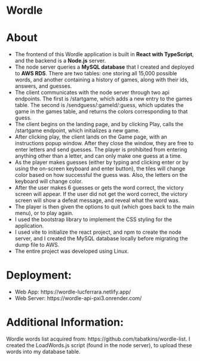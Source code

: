 # Wordle

<h1>About</h1>
<ul>
	<li>The frontend of this Wordle application is built in <b>React with TypeScript</b>, and the backend is a <b>Node.js</b> server.</li>
	<li>The node server queries a <b>MySQL database</b> that I created and deployed to <b>AWS RDS</b>. There are two tables: one storing all 15,000 possible words, and another containing a history of games, along with their ids, answers, and guesses.</li>
	<li>The client communicates with the node server through two api endpoints. The first is /startgame, which adds a new entry to the games table. The second is /sendguess/:gameId/:guess, which updates the game in the games table, and returns the colors corresponding to that guess.</li>
	<li>The client begins on the landing page, and by clicking Play, calls the /startgame endpoint, which initializes a new game. </li>
	<li>After clicking play, the client lands on the Game page, with an instructions popup window. After they close the window, they are free to enter letters and send guesses. The player is prohibited from entering anything other than a letter, and can only make one guess at a time.</li>
	<li>As the player makes guesses (either by typing and clicking enter or by using the on-screen keyboard and enter button), the tiles will change color based on how successful the guess was. Also, the letters on the keyboard will change color.</li>
	<li>After the user makes 6 guesses or gets the word correct, the victory screen will appear. If the user did not get the word correct, the victory screen will show a defeat message, and reveal what the word was.</li>
	<li>The player is then given the options to quit (which goes back to the main menu), or to play again.</li>
	<li>I used the bootstrap library to implement the CSS styling for the application.</li>
	<li>I used vite to initialize the react project, and npm to create the node server, and I created the MySQL database locally before migrating the dump file to AWS.</li>
	<li>The entire project was developed using Linux.</li>
</ul>

<h1>Deployment:</h1>
<ul>
    <li>Web App: <a>https://wordle-lucferrara.netlify.app/</a></li>
    <li>Web Server: <a>https://wordle-api-pxi3.onrender.com/</a></li>
</ul>

<h1>Additional Information:</h1>
<p>Wordle words list acquired from: https://github.com/tabatkins/wordle-list. I created the LoadWords.js script (found in the node server), to upload these words into my database table.</p>
